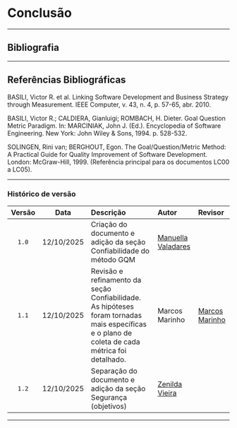 # Conclusão



---

## Bibliografia



---

## Referências Bibliográficas

BASILI, Victor R. et al. Linking Software Development and Business Strategy through Measurement. IEEE Computer, v. 43, n. 4, p. 57-65, abr. 2010.

BASILI, Victor R.; CALDIERA, Gianluigi; ROMBACH, H. Dieter. Goal Question Metric Paradigm. In: MARCINIAK, John J. (Ed.). Encyclopedia of Software Engineering. New York: John Wiley & Sons, 1994. p. 528-532.

SOLINGEN, Rini van; BERGHOUT, Egon. The Goal/Question/Metric Method: A Practical Guide for Quality Improvement of Software Development. London: McGraw-Hill, 1999. (Referência principal para os documentos LC00 a LC05).

---

### Histórico de versão

| Versão |    Data    | Descrição                                                                     | Autor                                                  | Revisor                                               |
| :----: | :--------: | :---------------------------------------------------------------------------- | :----------------------------------------------------- | :---------------------------------------------------- |
| `1.0`  | 12/10/2025 | Criação do documento e adição da seção Confiabilidade do método GQM | [Manuella Valadares](https://github.com/manuvaladares)         |       |
| `1.1` | 12/10/2025 | Revisão e refinamento da seção Confiabilidade. As hipóteses foram tornadas mais específicas e o plano de coleta de cada métrica foi detalhado. | Marcos Marinho | [Marcos Marinho](https://github.com/devMarcosVM) |
| `1.2`  | 12/10/2025 | Separação do documento e adição da seção Segurança (objetivos)  | [Zenilda Vieira](https://github.com/ZenildaVieira)         |       |
---
